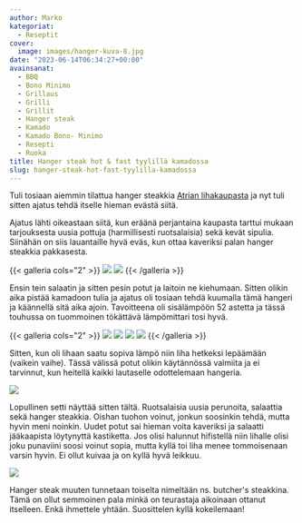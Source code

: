 ```yaml
---
author: Marko
kategoriat:
  - Reseptit
cover:
  image: images/hanger-kuva-8.jpg
date: "2023-06-14T06:34:27+00:00"
avainsanat:
  - BBQ
  - Bono Minimo
  - Grillaus
  - Grilli
  - Grillit
  - Hanger steak
  - Kamado
  - Kamado Bono- Minimo
  - Resepti
  - Ruoka
title: Hanger steak hot & fast tyylillä kamadossa
slug: hanger-steak-hot-fast-tyylilla-kamadossa
---
```

Tuli tosiaan aiemmin tilattua hanger steakkia [Atrian lihakaupasta](/kokeilussa-atrian-lihakauppa/) ja nyt tuli sitten ajatus tehdä itselle hieman evästä siitä.

Ajatus lähti oikeastaan siitä, kun eräänä perjantaina kaupasta tarttui mukaan tarjouksesta uusia pottuja (harmillisesti ruotsalaisia) sekä kevät sipulia. Siinähän on siis lauantaille hyvä eväs, kun ottaa kaveriksi palan hanger steakkia pakkasesta.

{{< galleria cols="2" >}}
![](images/hanger-kuva-1.jpg)
![](images/hanger-kuva-2.jpg)
{{< /galleria >}}

Ensin tein salaatin ja sitten pesin potut ja laitoin ne kiehumaan. Sitten olikin aika pistää kamadoon tulia ja ajatus oli tosiaan tehdä kuumalla tämä hangeri ja käännellä sitä aika ajoin. Tavoitteena oli sisälämpöön 52 astetta ja tässä touhussa on tuommoinen tökättävä lämpömittari tosi hyvä.

{{< galleria cols="2" >}}
![](images/hanger-kuva-3.jpg)
![](images/hanger-kuva-4.jpg)
![](images/hanger-kuva-5.jpg)
![](images/hanger-kuva-6.jpg)
{{< /galleria >}}

Sitten, kun oli lihaan saatu sopiva lämpö niin liha hetkeksi lepäämään (vaikein vaihe). Tässä välissä potut olikin käytännössä valmiita ja ei tarvinnut, kun heitellä kaikki lautaselle odottelemaan hangeria.

![](images/hanger-kuva-7.jpg)

Lopullinen setti näyttää sitten tältä. Ruotsalaisia uusia perunoita, salaattia sekä hanger steakkia. Oishan tuohon voinut, jonkun soosinkin tehdä, mutta hyvin meni noinkin. Uudet potut sai hieman voita kaveriksi ja salaatti jääkaapista löytynyttä kastiketta. Jos olisi halunnut hifistellä niin lihalle olisi joku punaviini soosi voinut sopia, mutta kyllä toi liha menee tommoisenaan varsin hyvin. Ei ollut kuivaa ja on kyllä hyvä leikkuu.

![](images/hanger-kuva-9.jpg)

Hanger steak muuten tunnetaan toiselta nimeltään ns. butcher's steakkina. Tämä on ollut semmoinen pala minkä on teurastaja aikoinaan ottanut itselleen. Enkä ihmettele yhtään. Suosittelen kyllä kokeilemaan!
